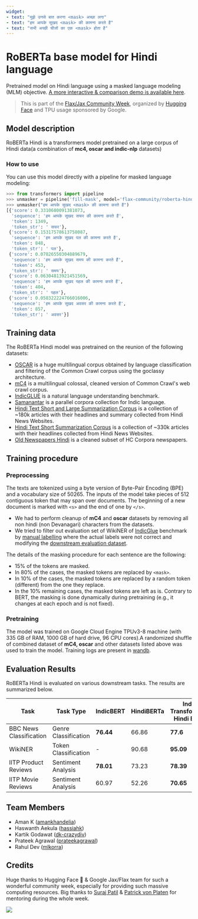 ```yaml
---
widget:
- text: "मुझे उनसे बात करना <mask> अच्छा लगा"
- text: "हम आपके सुखद <mask> की कामना करते हैं"
- text: "सभी अच्छी चीजों का एक <mask> होता है"
---
```


# RoBERTa base model for Hindi language

Pretrained model on Hindi language using a masked language modeling (MLM) objective. [A more interactive & comparison demo is available here](https://huggingface.co/spaces/flax-community/roberta-hindi).

> This is part of the
[Flax/Jax Community Week](https://discuss.huggingface.co/t/pretrain-roberta-from-scratch-in-hindi/7091), organized by [Hugging Face](https://huggingface.co/) and TPU usage sponsored by Google.

## Model description

RoBERTa Hindi is a transformers model pretrained on a large corpus of Hindi data(a combination of **mc4, oscar and indic-nlp** datasets)

### How to use

You can use this model directly with a pipeline for masked language modeling:
```python
>>> from transformers import pipeline
>>> unmasker = pipeline('fill-mask', model='flax-community/roberta-hindi')
>>> unmasker("हम आपके सुखद <mask> की कामना करते हैं")
[{'score': 0.3310680091381073,
  'sequence': 'हम आपके सुखद सफर की कामना करते हैं',
  'token': 1349,
  'token_str': ' सफर'},
 {'score': 0.15317578613758087,
  'sequence': 'हम आपके सुखद पल की कामना करते हैं',
  'token': 848,
  'token_str': ' पल'},
 {'score': 0.07826550304889679,
  'sequence': 'हम आपके सुखद समय की कामना करते हैं',
  'token': 453,
  'token_str': ' समय'},
 {'score': 0.06304813921451569,
  'sequence': 'हम आपके सुखद पहल की कामना करते हैं',
  'token': 404,
  'token_str': ' पहल'},
 {'score': 0.058322224766016006,
  'sequence': 'हम आपके सुखद अवसर की कामना करते हैं',
  'token': 857,
  'token_str': ' अवसर'}]
```

## Training data

The RoBERTa Hindi model was pretrained on the reunion of the following datasets:
- [OSCAR](https://huggingface.co/datasets/oscar) is a huge multilingual corpus obtained by language classification and filtering of the Common Crawl corpus using the goclassy architecture.
- [mC4](https://huggingface.co/datasets/mc4) is a multilingual colossal, cleaned version of Common Crawl's web crawl corpus.
- [IndicGLUE](https://indicnlp.ai4bharat.org/indic-glue/) is a natural language understanding benchmark.
- [Samanantar](https://indicnlp.ai4bharat.org/samanantar/) is a parallel corpora collection for Indic language.
- [Hindi Text Short and Large Summarization Corpus](https://www.kaggle.com/disisbig/hindi-text-short-and-large-summarization-corpus) is a collection of ~180k articles with their headlines and summary collected from Hindi News Websites.
- [Hindi Text Short Summarization Corpus](https://www.kaggle.com/disisbig/hindi-text-short-summarization-corpus) is a collection of ~330k articles with their headlines collected from Hindi News Websites.
- [Old Newspapers Hindi](https://www.kaggle.com/crazydiv/oldnewspapershindi) is a cleaned subset of HC Corpora newspapers.

## Training procedure
### Preprocessing

The texts are tokenized using a byte version of Byte-Pair Encoding (BPE) and a vocabulary size of 50265. The inputs of
the model take pieces of 512 contiguous token that may span over documents. The beginning of a new document is marked
with `<s>` and the end of one by `</s>`. 
- We had to perform cleanup of **mC4** and **oscar** datasets by removing all non hindi (non Devanagari) characters from the datasets. 
- We tried to filter out evaluation set of WikiNER of [IndicGlue](https://indicnlp.ai4bharat.org/indic-glue/) benchmark by [manual labelling](https://github.com/amankhandelia/roberta_hindi/blob/master/wikiner_incorrect_eval_set.csv)  where the actual labels were not correct and modifying the [downstream evaluation dataset](https://github.com/amankhandelia/roberta_hindi/blob/master/utils.py). 


The details of the masking procedure for each sentence are the following:
- 15% of the tokens are masked.
- In 80% of the cases, the masked tokens are replaced by `<mask>`.
- In 10% of the cases, the masked tokens are replaced by a random token (different) from the one they replace.
- In the 10% remaining cases, the masked tokens are left as is.
Contrary to BERT, the masking is done dynamically during pretraining (e.g., it changes at each epoch and is not fixed).

### Pretraining
The model was trained on Google Cloud Engine TPUv3-8 machine (with 335 GB of RAM, 1000 GB of hard drive, 96 CPU cores).A randomized shuffle of combined dataset of **mC4, oscar** and other datasets listed above was used to train the model. Training logs are present in [wandb](https://wandb.ai/wandb/hf-flax-roberta-hindi).

## Evaluation Results

RoBERTa Hindi is evaluated on various downstream tasks. The results are summarized below.

| Task                    | Task Type            | IndicBERT | HindiBERTa | Indic Transformers Hindi BERT | RoBERTa Hindi Guj San | RoBERTa Hindi |
|-------------------------|----------------------|-----------|------------|-------------------------------|-----------------------|---------------|
| BBC News Classification | Genre Classification | **76.44**     | 66.86      | **77.6**                          | 64.9                  | 73.67         |
| WikiNER                 | Token Classification | -         | 90.68      | **95.09**                         | 89.61                 | **92.76**         |
| IITP Product Reviews    | Sentiment Analysis   | **78.01**     | 73.23      | **78.39**                         | 66.16                 | 75.53         |
| IITP Movie Reviews      | Sentiment Analysis   | 60.97     | 52.26      | **70.65**                         | 49.35                 | **61.29**         |

## Team Members
- Aman K ([amankhandelia](https://huggingface.co/amankhandelia))
- Haswanth Aekula ([hassiahk](https://huggingface.co/hassiahk))
- Kartik Godawat ([dk-crazydiv](https://huggingface.co/dk-crazydiv))
- Prateek Agrawal ([prateekagrawal](https://huggingface.co/prateekagrawal))
- Rahul Dev ([mlkorra](https://huggingface.co/mlkorra))


## Credits
Huge thanks to Hugging Face 🤗 & Google Jax/Flax team for such a wonderful community week, especially for providing such massive computing resources. Big thanks to [Suraj Patil](https://huggingface.co/valhalla) & [Patrick von Platen](https://huggingface.co/patrickvonplaten) for mentoring during the whole week.

<img src=https://pbs.twimg.com/media/E443fPjX0AY1BsR.jpg:medium>